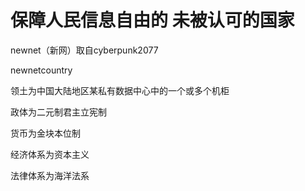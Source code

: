 # 保障人民信息自由的 未被认可的国家

newnet（新网）取自cyberpunk2077

newnetcountry

领土为中国大陆地区某私有数据中心中的一个或多个机柜

政体为二元制君主立宪制

货币为金块本位制

经济体系为资本主义

法律体系为海洋法系
